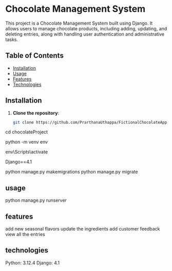 # Chocolate Management System

This project is a Chocolate Management System built using Django. It allows users to manage chocolate products, including adding, updating, and deleting entries, along with handling user authentication and administrative tasks.

## Table of Contents

- [Installation](#installation)
- [Usage](#usage)
- [Features](#features)
- [Technologies](#technologies)

## Installation

1. **Clone the repository**:
   ```bash
   git clone https://github.com/PrarthanaUthappa/FictionalChocolateApp.git

<!-- Navigate to the project directory: -->
cd chocolateProject

<!-- Set up a virtual environment (recommended): -->
python -m venv env
<!-- on windows -->
env\Scripts\activate 

<!-- Install the dependencies:  -->
Django==4.1

<!-- run migrations -->
python manage.py makemigrations
python manage.py migrate

## usage
<!-- start  -->
python manage.py runserver

## features
add new seasonal flavors
update the ingredients
add customer feedback
view all the entries

## technologies
Python: 3.12.4
Django: 4.1


